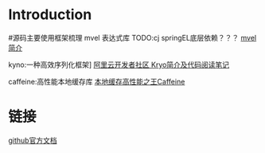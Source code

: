 # Introduction


#源码主要使用框架梳理
mvel 表达式库
TODO:cj springEL底层依赖？？？
[mvel 简介](https://developer.aliyun.com/article/632151)

kyno:一种高效序列化框架]
[阿里云开发者社区 Kryo简介及代码阅读笔记](https://developer.aliyun.com/article/616630)

caffeine:高性能本地缓存库
[本地缓存高性能之王Caffeine](https://zhuanlan.zhihu.com/p/142667371)


# 链接
[github官方文档](https://github.com/alibaba/jetcache/wiki/Home_CN)
